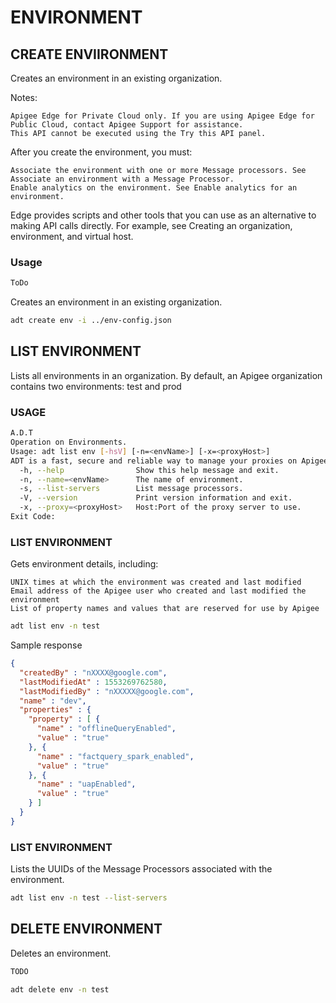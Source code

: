 # ENVIRONMENT

## CREATE ENVIIRONMENT

Creates an environment in an existing organization.

Notes:

    Apigee Edge for Private Cloud only. If you are using Apigee Edge for Public Cloud, contact Apigee Support for assistance.
    This API cannot be executed using the Try this API panel.

After you create the environment, you must:

    Associate the environment with one or more Message processors. See Associate an environment with a Message Processor.
    Enable analytics on the environment. See Enable analytics for an environment.

Edge provides scripts and other tools that you can use as an alternative to making API calls directly. For example, see Creating an organization, environment, and virtual host.

### Usage

```sh
ToDo
```
Creates an environment in an existing organization.

```sh
adt create env -i ../env-config.json
```


## LIST ENVIRONMENT

Lists all environments in an organization. By default, an Apigee organization contains two environments: test and prod

### USAGE
```sh
A.D.T
Operation on Environments.
Usage: adt list env [-hsV] [-n=<envName>] [-x=<proxyHost>]
ADT is a fast, secure and reliable way to manage your proxies on Apigee.
  -h, --help                Show this help message and exit.
  -n, --name=<envName>      The name of environment.
  -s, --list-servers        List message processors.
  -V, --version             Print version information and exit.
  -x, --proxy=<proxyHost>   Host:Port of the proxy server to use.
Exit Code:


```

### LIST ENVIRONMENT

Gets environment details, including:

    UNIX times at which the environment was created and last modified
    Email address of the Apigee user who created and last modified the environment
    List of property names and values that are reserved for use by Apigee


```sh
adt list env -n test
```

Sample response 

```json
{
  "createdBy" : "nXXXX@google.com",
  "lastModifiedAt" : 1553269762580,
  "lastModifiedBy" : "nXXXXX@google.com",
  "name" : "dev",
  "properties" : {
    "property" : [ {
      "name" : "offlineQueryEnabled",
      "value" : "true"
    }, {
      "name" : "factquery_spark_enabled",
      "value" : "true"
    }, {
      "name" : "uapEnabled",
      "value" : "true"
    } ]
  }
}
```


### LIST ENVIRONMENT

Lists the UUIDs of the Message Processors associated with the environment.

```sh
adt list env -n test --list-servers
```


## DELETE ENVIRONMENT

Deletes an environment.

```sh
TODO
```

```sh
adt delete env -n test
```

